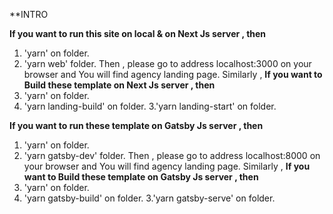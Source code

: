 **INTRO

**If you want to run this site on local & on Next Js server , then**

1. 'yarn' on folder.
2. 'yarn web' folder.
   Then , please go to address localhost:3000 on your browser and You will find agency landing page.
   Similarly ,
   **If you want to Build these template on Next Js server , then**
3. 'yarn' on folder.
4. 'yarn landing-build' on folder.
   3.'yarn landing-start' on folder.

**If you want to run these template on Gatsby Js server , then**

1. 'yarn' on folder.
2. 'yarn gatsby-dev' folder.
   Then , please go to address localhost:8000 on your browser and You will find agency landing page.
   Similarly ,
   **If you want to Build these template on Gatsby Js server , then**
3. 'yarn' on folder.
4. 'yarn gatsby-build' on folder.
   3.'yarn gatsby-serve' on folder.

